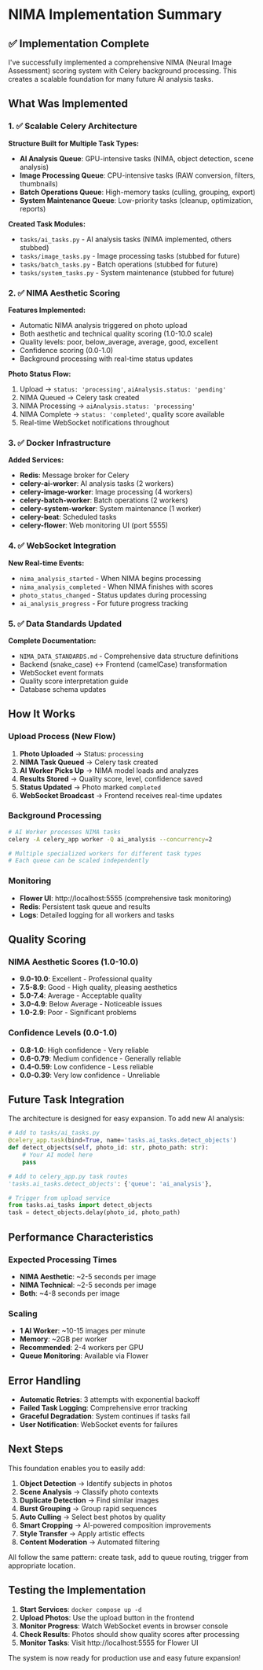 # NIMA Implementation Summary

## ✅ Implementation Complete

I've successfully implemented a comprehensive NIMA (Neural Image Assessment) scoring system with Celery background processing. This creates a scalable foundation for many future AI analysis tasks.

## What Was Implemented

### 1. ✅ Scalable Celery Architecture

**Structure Built for Multiple Task Types:**
- **AI Analysis Queue**: GPU-intensive tasks (NIMA, object detection, scene analysis)
- **Image Processing Queue**: CPU-intensive tasks (RAW conversion, filters, thumbnails)  
- **Batch Operations Queue**: High-memory tasks (culling, grouping, export)
- **System Maintenance Queue**: Low-priority tasks (cleanup, optimization, reports)

**Created Task Modules:**
- `tasks/ai_tasks.py` - AI analysis tasks (NIMA implemented, others stubbed)
- `tasks/image_tasks.py` - Image processing tasks (stubbed for future)
- `tasks/batch_tasks.py` - Batch operations (stubbed for future)
- `tasks/system_tasks.py` - System maintenance (stubbed for future)

### 2. ✅ NIMA Aesthetic Scoring

**Features Implemented:**
- Automatic NIMA analysis triggered on photo upload
- Both aesthetic and technical quality scoring (1.0-10.0 scale)
- Quality levels: poor, below_average, average, good, excellent
- Confidence scoring (0.0-1.0)
- Background processing with real-time status updates

**Photo Status Flow:**
1. Upload → `status: 'processing'`, `aiAnalysis.status: 'pending'`
2. NIMA Queued → Celery task created
3. NIMA Processing → `aiAnalysis.status: 'processing'` 
4. NIMA Complete → `status: 'completed'`, quality score available
5. Real-time WebSocket notifications throughout

### 3. ✅ Docker Infrastructure

**Added Services:**
- **Redis**: Message broker for Celery
- **celery-ai-worker**: AI analysis tasks (2 workers)
- **celery-image-worker**: Image processing (4 workers)
- **celery-batch-worker**: Batch operations (2 workers)
- **celery-system-worker**: System maintenance (1 worker)
- **celery-beat**: Scheduled tasks
- **celery-flower**: Web monitoring UI (port 5555)

### 4. ✅ WebSocket Integration

**New Real-time Events:**
- `nima_analysis_started` - When NIMA begins processing
- `nima_analysis_completed` - When NIMA finishes with scores
- `photo_status_changed` - Status updates during processing
- `ai_analysis_progress` - For future progress tracking

### 5. ✅ Data Standards Updated

**Complete Documentation:**
- `NIMA_DATA_STANDARDS.md` - Comprehensive data structure definitions
- Backend (snake_case) ↔ Frontend (camelCase) transformation
- WebSocket event formats
- Quality score interpretation guide
- Database schema updates

## How It Works

### Upload Process (New Flow)

1. **Photo Uploaded** → Status: `processing`
2. **NIMA Task Queued** → Celery task created
3. **AI Worker Picks Up** → NIMA model loads and analyzes
4. **Results Stored** → Quality score, level, confidence saved
5. **Status Updated** → Photo marked `completed`
6. **WebSocket Broadcast** → Frontend receives real-time updates

### Background Processing

```bash
# AI Worker processes NIMA tasks
celery -A celery_app worker -Q ai_analysis --concurrency=2

# Multiple specialized workers for different task types
# Each queue can be scaled independently
```

### Monitoring

- **Flower UI**: http://localhost:5555 (comprehensive task monitoring)
- **Redis**: Persistent task queue and results
- **Logs**: Detailed logging for all workers and tasks

## Quality Scoring

### NIMA Aesthetic Scores (1.0-10.0)
- **9.0-10.0**: Excellent - Professional quality
- **7.5-8.9**: Good - High quality, pleasing aesthetics  
- **5.0-7.4**: Average - Acceptable quality
- **3.0-4.9**: Below Average - Noticeable issues
- **1.0-2.9**: Poor - Significant problems

### Confidence Levels (0.0-1.0)
- **0.8-1.0**: High confidence - Very reliable
- **0.6-0.79**: Medium confidence - Generally reliable
- **0.4-0.59**: Low confidence - Less reliable
- **0.0-0.39**: Very low confidence - Unreliable

## Future Task Integration

The architecture is designed for easy expansion. To add new AI analysis:

```python
# Add to tasks/ai_tasks.py
@celery_app.task(bind=True, name='tasks.ai_tasks.detect_objects')
def detect_objects(self, photo_id: str, photo_path: str):
    # Your AI model here
    pass

# Add to celery_app.py task routes
'tasks.ai_tasks.detect_objects': {'queue': 'ai_analysis'},

# Trigger from upload service
from tasks.ai_tasks import detect_objects
task = detect_objects.delay(photo_id, photo_path)
```

## Performance Characteristics

### Expected Processing Times
- **NIMA Aesthetic**: ~2-5 seconds per image
- **NIMA Technical**: ~2-5 seconds per image  
- **Both**: ~4-8 seconds per image

### Scaling
- **1 AI Worker**: ~10-15 images per minute
- **Memory**: ~2GB per worker
- **Recommended**: 2-4 workers per GPU
- **Queue Monitoring**: Available via Flower

## Error Handling

- **Automatic Retries**: 3 attempts with exponential backoff
- **Failed Task Logging**: Comprehensive error tracking
- **Graceful Degradation**: System continues if tasks fail
- **User Notification**: WebSocket events for failures

## Next Steps

This foundation enables you to easily add:

1. **Object Detection** → Identify subjects in photos
2. **Scene Analysis** → Classify photo contexts
3. **Duplicate Detection** → Find similar images
4. **Burst Grouping** → Group rapid sequences
5. **Auto Culling** → Select best photos by quality
6. **Smart Cropping** → AI-powered composition improvements
7. **Style Transfer** → Apply artistic effects
8. **Content Moderation** → Automated filtering

All follow the same pattern: create task, add to queue routing, trigger from appropriate location.

## Testing the Implementation

1. **Start Services**: `docker compose up -d`
2. **Upload Photos**: Use the upload button in the frontend
3. **Monitor Progress**: Watch WebSocket events in browser console
4. **Check Results**: Photos should show quality scores after processing
5. **Monitor Tasks**: Visit http://localhost:5555 for Flower UI

The system is now ready for production use and easy future expansion!